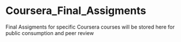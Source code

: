 # Coursera_Final_Assigments

Final Assigments for specific Coursera courses will be stored here for public consumption and peer review
